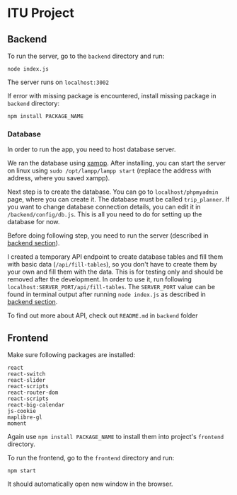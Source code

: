 # ITU Project

## Backend

To run the server, go to the `backend` directory and run:
```
node index.js
```
The server runs on `localhost:3002`

If error with missing package is encountered, install missing package in `backend` directory:
```
npm install PACKAGE_NAME
```

### Database

In order to run the app, you need to host database server.

We ran the database using [xampp](https://www.apachefriends.org/download.html).
After installing, you can start the server on linux using
`sudo /opt/lampp/lampp start` (replace the address with address, where you
saved xampp).

Next step is to create the database. You can go to
```localhost/phpmyadmin``` page, where you can create it. The database
must be called `trip_planner`. If you want to change database connection
details, you can edit it in `/backend/config/db.js`. This is all you need to do
for setting up the database for now.

Before doing following step, you need to run the server (described in
[backend section](#backend)).

I created a temporary API endpoint to create database tables and fill them with
basic data (`/api/fill-tables`), so you don't have to create them by your own
and fill them with the data. This is for testing only and should be removed
after the development. In order to use it, run following ```localhost:SERVER_PORT/api/fill-tables```.
The ```SERVER_PORT``` value can be found in terminal output after running ```node index.js``` as described in [backend section](#backend).

To find out more about API, check out `README.md` in `backend` folder

## Frontend

Make sure following packages are installed:
```
react
react-switch
react-slider
react-scripts
react-router-dom
react-scripts
react-big-calendar
js-cookie
maplibre-gl
moment
```

Again use `npm install PACKAGE_NAME` to install them into project's  `frontend` directory.

To run the frontend, go to the `frontend` directory and run:
```
npm start
```
It should automatically open new window in the browser.
